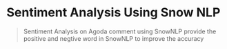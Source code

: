 # Sentiment Analysis Using Snow NLP
> Sentiment Analysis on Agoda comment using SnowNLP
provide the positive and negtive word in SnowNLP to improve the accuracy
